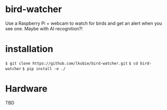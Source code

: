 # bird-watcher
Use a Raspberry Pi + webcam to watch for birds and get an alert when you see one. Maybe with AI recognition?!

# installation
`$ git clone https://github.com/lkubie/bird-watcher.git`
`$ cd bird-watcher`
`$ pip install -e ./`

# Hardware
TBD